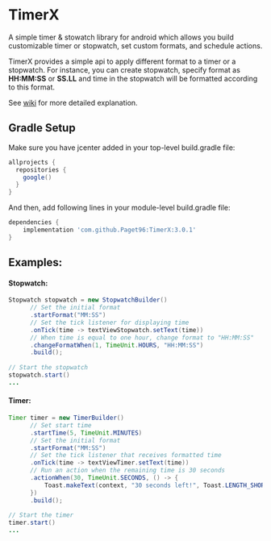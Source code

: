 # TimerX
A simple timer & stowatch library for android which allows you build customizable timer or stopwatch, set custom formats, and schedule actions.

TimerX provides a simple api to apply different format to a timer or a stopwatch. For instance, you can create stopwatch, specify format as **HH:MM:SS** or **SS.LL** and time in the stopwatch will be formatted according to this format. 

See [wiki](https://github.com/arsvechkarev/TimerX/wiki/Format-syntax) for more detailed explanation.

## Gradle Setup
Make sure you have jcenter added in your top-level build.gradle file:
```groovy
allprojects {
  repositories {
    google()
  }
}
```


And then, add following lines in your module-level build.gradle file:
```groovy
dependencies {
    implementation 'com.github.Paget96:TimerX:3.0.1'
}
```


## Examples:
#### Stopwatch:
```java
Stopwatch stopwatch = new StopwatchBuilder()
      // Set the initial format
      .startFormat("MM:SS")
      // Set the tick listener for displaying time
      .onTick(time -> textViewStopwatch.setText(time)) 
      // When time is equal to one hour, change format to "HH:MM:SS"
      .changeFormatWhen(1, TimeUnit.HOURS, "HH:MM:SS")
      .build();
      
// Start the stopwatch
stopwatch.start()
...
```

#### Timer:
```java
Timer timer = new TimerBuilder()
      // Set start time
      .startTime(5, TimeUnit.MINUTES)
      // Set the initial format
      .startFormat("MM:SS")
      // Set the tick listener that receives formatted time
      .onTick(time -> textViewTimer.setText(time))
      // Run an action when the remaining time is 30 seсonds
      .actionWhen(30, TimeUnit.SECONDS, () -> {
          Toast.makeText(context, "30 seconds left!", Toast.LENGTH_SHORT).show();
      })
      .build();
      
// Start the timer
timer.start()
...
```
